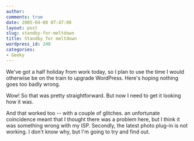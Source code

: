 ```yaml
---
author:
comments: true
date: 2005-04-08 07:47:08
layout: post
slug: standby-for-meltdown
title: Standby for meltdown
wordpress_id: 240
categories:
- Geeky
---
```


We've got a half holiday from work today, so I plan to use the time I would otherwise be on the train to upgrade WordPress. Here's hoping nothing goes too badly wrong.

Wow! So that was pretty straightforward. But now I need to get it looking how it was.

And that worked too -- with a couple of glitches. an unfortunate coincidence meant that I thought there was a problem here, but I think it was something wrong with my ISP. Secondly, the latest photo plug-in is not working. I don't know why, but I'm going to try and find out.
